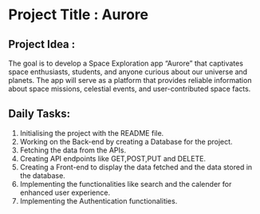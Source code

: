# Project Title : Aurore

## Project Idea : 
The goal is to develop a Space Exploration app  “Aurore” that captivates space enthusiasts, students, and anyone curious about our universe and planets. The app will serve as a platform that provides reliable information about space missions, celestial events, and user-contributed space facts.

## Daily Tasks: 
1. Initialising the project with the README file.
2. Working on the Back-end by creating a Database for the project.
3. Fetching the data from the APIs.
4. Creating API endpoints like GET,POST,PUT and DELETE.
5. Creating a Front-end to display the data fetched and the data stored in the database.
6. Implementing the functionalities like search and the calender for enhanced user experience.
7. Implementing the Authentication functionalities.
